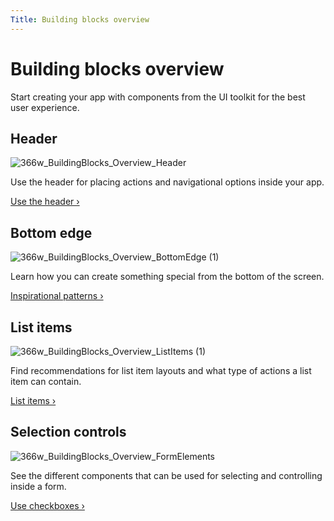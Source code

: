 ```yaml
---
Title: Building blocks overview
---
```


# Building blocks overview


Start creating your app with components from the UI toolkit for the best user experience.


## Header
![366w_BuildingBlocks_Overview_Header](https://assets.ubuntu.com/v1/5f793b5b-366w_BuildingBlocks_Overview_Header.png)


Use the header for placing actions and navigational options inside your app.


[Use the header &rsaquo;](header.md)


## Bottom edge
![366w_BuildingBlocks_Overview_BottomEdge (1)](https://assets.ubuntu.com/v1/e96df5af-366w_BuildingBlocks_Overview_BottomEdge-1.png)


Learn how you can create something special from the bottom of the screen.


[Inspirational patterns &rsaquo;](bottom-edge.md)


## List items
![366w_BuildingBlocks_Overview_ListItems (1)](https://assets.ubuntu.com/v1/e8b9d12d-366w_BuildingBlocks_Overview_ListItems-1.png)


Find recommendations for list item layouts and what type of actions a list item can contain.


[List items &rsaquo;](list-items.md)


## Selection controls
![366w_BuildingBlocks_Overview_FormElements](https://assets.ubuntu.com/v1/4f9a01d9-366w_BuildingBlocks_Overview_FormElements.png)


See the different components that can be used for selecting and controlling inside a form.


[Use checkboxes &rsaquo;](selection-controls.md)
